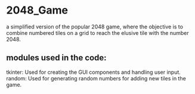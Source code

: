 # 2048_Game
a simplified version of the popular 2048 game, where the objective is to combine numbered tiles on a grid to reach the elusive tile with the number 2048.

## modules used in the code:

tkinter: Used for creating the GUI components and handling user input.
random: Used for generating random numbers for adding new tiles in the game.
